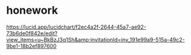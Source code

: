# honework
https://lucid.app/lucidchart/f2ec4a2f-2644-45a7-ae92-73b6de0f842e/edit?view_items=u~BkBzJ3q1Sh&amp;invitationId=inv_191e99a9-515a-49c2-9be1-18b2ef897600
